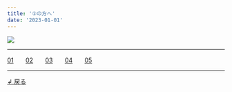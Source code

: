 ```yaml
---
title: '①の方へ'
date: '2023-01-01'
---
```

![](/images/01_.jpg)
***
[01](/posts/1-01)　　[02](/posts/1-02)　　[03](/posts/1-03)　　[04](/posts/1-04)　　[05](/posts/1-05)
***
[ ↲ 戻る ](https://01234567890.thebase.in/about)
